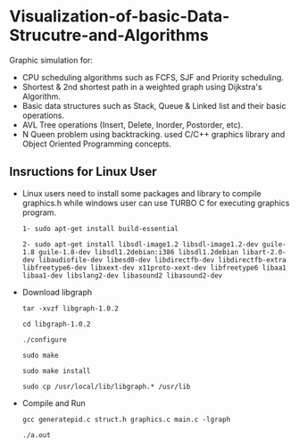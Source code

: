 # Visualization-of-basic-Data-Strucutre-and-Algorithms

Graphic simulation for:
- CPU scheduling algorithms such as FCFS, SJF and Priority scheduling.
- Shortest & 2nd shortest path in a weighted graph using Dijkstra's Algorithm.
- Basic data structures such as Stack, Queue & Linked list and their basic operations.
- AVL Tree operations (Insert, Delete, Inorder, Postorder, etc).
- N Queen problem using backtracking.
used C/C++ graphics library and Object Oriented Programming concepts.
 


## Insructions for Linux User

- Linux users need to install some packages and library to compile graphics.h while windows user can use TURBO C for executing graphics program.

      1- sudo apt-get install build-essential

      2- sudo apt-get install libsdl-image1.2 libsdl-image1.2-dev guile-1.8 guile-1.8-dev libsdl1.2debian:i386 libsdl1.2debian libart-2.0-dev libaudiofile-dev libesd0-dev libdirectfb-dev libdirectfb-extra libfreetype6-dev libxext-dev x11proto-xext-dev libfreetype6 libaa1 libaa1-dev libslang2-dev libasound2 libasound2-dev

- Download libgraph

      tar -xvzf libgraph-1.0.2

      cd libgraph-1.0.2

      ./configure

      sudo make

      sudo make install

      sudo cp /usr/local/lib/libgraph.* /usr/lib
 
- Compile and Run

      gcc generatepid.c struct.h graphics.c main.c -lgraph

      ./a.out
      
 
